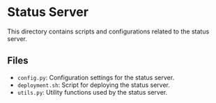 # Status Server

This directory contains scripts and configurations related to the status server.

## Files

- `config.py`: Configuration settings for the status server.
- `deployment.sh`: Script for deploying the status server.
- `utils.py`: Utility functions used by the status server.

